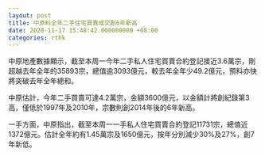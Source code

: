 ```yaml
---
layout: post
title: 中原料全年二手住宅買賣成交創6年新高
date: 2020-11-17 15:48:42.000000000 +08:00
categories: rthk
---
```


中原地產數據顯示，截至本周一今年二手私人住宅買賣合約登記接近3.6萬宗，剛超越去年全年的35893宗，總值逾3093億元，較去年全年少49.2億元，預料亦快將突破去年全年總和。

中原估計，今年二手買賣可達4.2萬宗，金額3600億元，以金額計將創紀錄第3高，僅低於1997年及2010年，宗數則創2014年後的6年新高。

一手方面，中原指出，截至本周一一手私人住宅買賣合約登記11731宗，總值近1372億元。估計全年約有1.45萬宗及1650億元，按年分別減少30%及27%，創7年新低。
